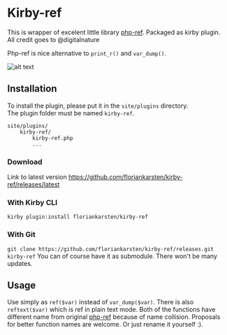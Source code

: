 # Kirby-ref

This is wrapper of excelent little library [php-ref](https://github.com/digitalnature/php-ref). Packaged as kirby plugin. All credit goes to @digitalnature


Php-ref is nice alternative to ```print_r()``` and ```var_dump()```.

![alt text](https://github.com/floriankarsten/kirby-ref/raw/stuff/kirby-ref.gif "Kirby ref GIF")

## Installation
To install the plugin, please put it in the `site/plugins` directory.  
The plugin folder must be named `kirby-ref`.

```
site/plugins/
    kirby-ref/
        kirby-ref.php
        ...
```

### Download
Link to latest version https://github.com/floriankarsten/kirby-ref/releases/latest

### With Kirby CLI
```kirby plugin:install floriankarsten/kirby-ref```

### With Git
```git clone https://github.com/floriankarsten/kirby-ref/releases.git kirby-ref```
You can of course have it as submodule. There won't be many updates.


## Usage

Use simply as ```ref($var)``` instead of ```var_dump($var)```. There is also ```reftext($var)``` which is ref in plain text mode. Both of the functions have different name from original [php-ref](https://github.com/digitalnature/php-ref) because of name collision. Proposals for better function names are welcome. Or just rename it yourself :).

